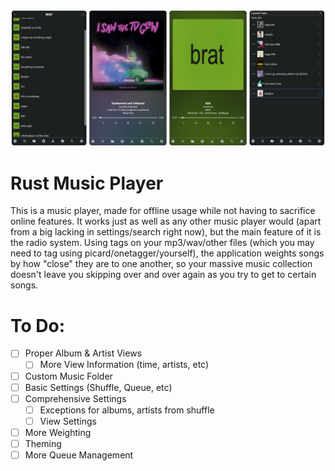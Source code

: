 ![./exampleimage.png](./exampleimage.png)

# Rust Music Player
This is a music player, made for offline usage while not having to sacrifice online features.
It works just as well as any other music player would (apart from a big lacking in settings/search right now), but the main feature of it is the radio system.
Using tags on your mp3/wav/other files (which you may need to tag using picard/onetagger/yourself), the application weights songs by how "close" they are to one another, so your massive music collection doesn't leave you skipping over and over again as you try to get to certain songs.

# To Do:
 - [ ] Proper Album & Artist Views
    - [ ] More View Information (time, artists, etc)
 - [ ] Custom Music Folder
 - [ ] Basic Settings (Shuffle, Queue, etc)
 - [ ] Comprehensive Settings
    - [ ] Exceptions for albums, artists from shuffle
    - [ ] View Settings
 - [ ] More Weighting
 - [ ] Theming
 - [ ] More Queue Management
